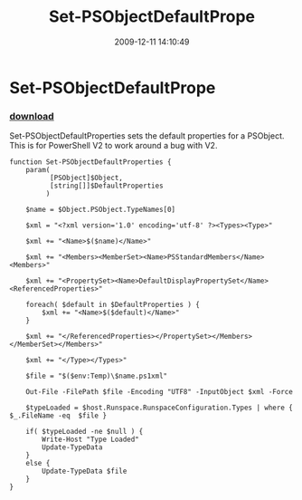 ﻿---
pid:            1523
poster:         russellds
title:          Set-PSObjectDefaultPrope
date:           2009-12-11 14:10:49
format:         posh
parent:         0
parent:         0

---

# Set-PSObjectDefaultPrope

### [download](1523.ps1)

Set-PSObjectDefaultProperties sets the default properties for a PSObject. This is for PowerShell V2 to work around a bug with V2.		

```posh
function Set-PSObjectDefaultProperties {
    param(
          [PSObject]$Object,
          [string[]]$DefaultProperties
         )
    
    $name = $Object.PSObject.TypeNames[0]     
    
    $xml = "<?xml version='1.0' encoding='utf-8' ?><Types><Type>"
    
    $xml += "<Name>$($name)</Name>"
    
    $xml += "<Members><MemberSet><Name>PSStandardMembers</Name><Members>"
    
    $xml += "<PropertySet><Name>DefaultDisplayPropertySet</Name><ReferencedProperties>"
    
    foreach( $default in $DefaultProperties ) {
        $xml += "<Name>$($default)</Name>"
    }
    
    $xml += "</ReferencedProperties></PropertySet></Members></MemberSet></Members>"

	$xml += "</Type></Types>"
    
    $file = "$($env:Temp)\$name.ps1xml"
    
    Out-File -FilePath $file -Encoding "UTF8" -InputObject $xml -Force
    
    $typeLoaded = $host.Runspace.RunspaceConfiguration.Types | where { $_.FileName -eq  $file }
    
    if( $typeLoaded -ne $null ) {
        Write-Host "Type Loaded"
        Update-TypeData
    }
    else {
        Update-TypeData $file
    }
}

```
